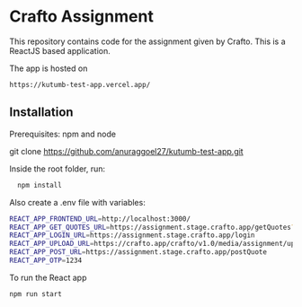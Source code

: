 # Crafto Assignment

This repository contains code for the assignment given by Crafto. This is a ReactJS based application. 


The app is hosted on

```link
https://kutumb-test-app.vercel.app/
```
## Installation

Prerequisites: npm and node

git clone https://github.com/anuraggoel27/kutumb-test-app.git

Inside the root folder, run:
```bash
  npm install
```
Also create a .env file with variables:
```bash
REACT_APP_FRONTEND_URL=http://localhost:3000/
REACT_APP_GET_QUOTES_URL=https://assignment.stage.crafto.app/getQuotes?limit=20&offset=0
REACT_APP_LOGIN_URL=https://assignment.stage.crafto.app/login
REACT_APP_UPLOAD_URL=https://crafto.app/crafto/v1.0/media/assignment/upload
REACT_APP_POST_URL=https://assignment.stage.crafto.app/postQuote
REACT_APP_OTP=1234
```
To run the React app
```bash
npm run start
```
